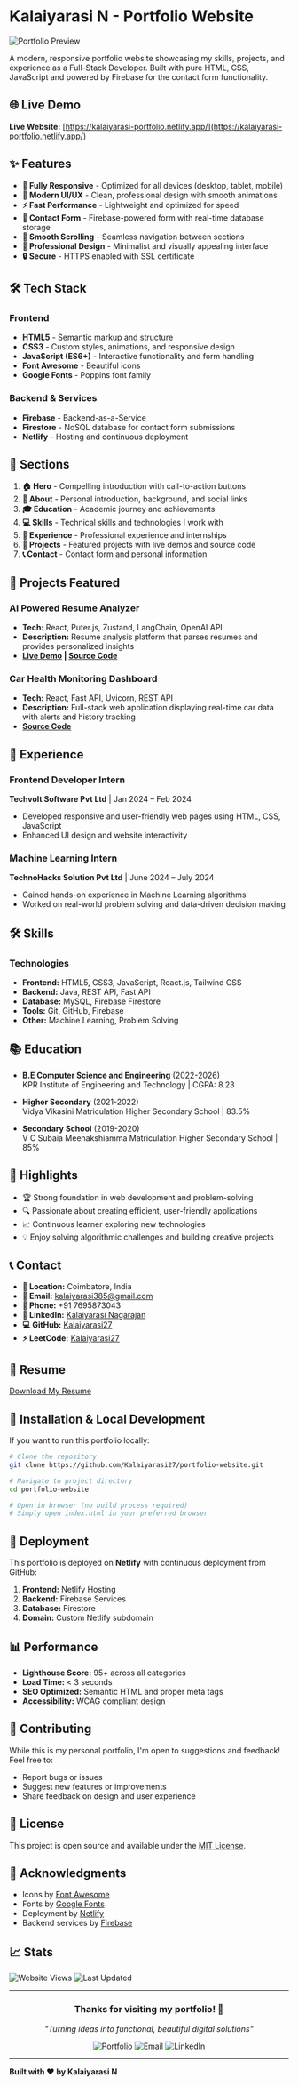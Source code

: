 # Kalaiyarasi N - Portfolio Website

![Portfolio Preview](https://kalaiyarasi-portfolio.netlify.app/KALAIYARASI%20N.jpeg)

A modern, responsive portfolio website showcasing my skills, projects, and experience as a Full-Stack Developer. Built with pure HTML, CSS, JavaScript and powered by Firebase for the contact form functionality.

## 🌐 Live Demo

**Live Website:** [https://kalaiyarasi-portfolio.netlify.app/](https://kalaiyarasi-portfolio.netlify.app/)

## ✨ Features

- **📱 Fully Responsive** - Optimized for all devices (desktop, tablet, mobile)
- **🎨 Modern UI/UX** - Clean, professional design with smooth animations
- **⚡ Fast Performance** - Lightweight and optimized for speed
- **📧 Contact Form** - Firebase-powered form with real-time database storage
- **🎯 Smooth Scrolling** - Seamless navigation between sections
- **🌙 Professional Design** - Minimalist and visually appealing interface
- **🔒 Secure** - HTTPS enabled with SSL certificate

## 🛠️ Tech Stack

### Frontend
- **HTML5** - Semantic markup and structure
- **CSS3** - Custom styles, animations, and responsive design
- **JavaScript (ES6+)** - Interactive functionality and form handling
- **Font Awesome** - Beautiful icons
- **Google Fonts** - Poppins font family

### Backend & Services
- **Firebase** - Backend-as-a-Service
- **Firestore** - NoSQL database for contact form submissions
- **Netlify** - Hosting and continuous deployment

## 🎯 Sections

1. **🏠 Hero** - Compelling introduction with call-to-action buttons
2. **👤 About** - Personal introduction, background, and social links
3. **🎓 Education** - Academic journey and achievements
4. **💻 Skills** - Technical skills and technologies I work with
5. **💼 Experience** - Professional experience and internships
6. **🚀 Projects** - Featured projects with live demos and source code
7. **📞 Contact** - Contact form and personal information

## 🚀 Projects Featured

### AI Powered Resume Analyzer
- **Tech:** React, Puter.js, Zustand, LangChain, OpenAI API
- **Description:** Resume analysis platform that parses resumes and provides personalized insights
- **[Live Demo](https://ai-resume-analyzer-lake-theta.vercel.app/) | [Source Code](https://github.com/Kalaiyarasi27/ai-resume-analyzer-)**

### Car Health Monitoring Dashboard
- **Tech:** React, Fast API, Uvicorn, REST API
- **Description:** Full-stack web application displaying real-time car data with alerts and history tracking
- **[Source Code](https://github.com/Kalaiyarasi27/car-health-backend)**

## 💼 Experience

### Frontend Developer Intern
**Techvolt Software Pvt Ltd** | Jan 2024 – Feb 2024
- Developed responsive and user-friendly web pages using HTML, CSS, JavaScript
- Enhanced UI design and website interactivity

### Machine Learning Intern  
**TechnoHacks Solution Pvt Ltd** | June 2024 – July 2024
- Gained hands-on experience in Machine Learning algorithms
- Worked on real-world problem solving and data-driven decision making

## 🛠️ Skills

### Technologies
- **Frontend:** HTML5, CSS3, JavaScript, React.js, Tailwind CSS
- **Backend:** Java, REST API, Fast API
- **Database:** MySQL, Firebase Firestore
- **Tools:** Git, GitHub, Firebase
- **Other:** Machine Learning, Problem Solving

## 📚 Education

- **B.E Computer Science and Engineering** (2022-2026)  
  KPR Institute of Engineering and Technology | CGPA: 8.23

- **Higher Secondary** (2021-2022)  
  Vidya Vikasini Matriculation Higher Secondary School | 83.5%

- **Secondary School** (2019-2020)  
  V C Subaia Meenakshiamma Matriculation Higher Secondary School | 85%

## 🌟 Highlights

- 🏆 Strong foundation in web development and problem-solving
- 🔍 Passionate about creating efficient, user-friendly applications
- 📈 Continuous learner exploring new technologies
- 💡 Enjoy solving algorithmic challenges and building creative projects

## 📞 Contact

- **📍 Location:** Coimbatore, India
- **📧 Email:** [kalaiyarasi385@gmail.com](mailto:kalaiyarasi385@gmail.com)
- **📱 Phone:** +91 7695873043
- **💼 LinkedIn:** [Kalaiyarasi Nagarajan](https://www.linkedin.com/in/kalaiyarasi-nagarajan-80a37b267/)
- **💻 GitHub:** [Kalaiyarasi27](https://github.com/Kalaiyarasi27)
- **⚡ LeetCode:** [Kalaiyarasi27](https://leetcode.com/u/Kalaiyarasi27/)

## 📄 Resume

[Download My Resume](https://drive.google.com/file/d/1-BubWv4Lsn6MA53ylsQAQ6SsEv8rfZop/view?usp=sharing)

## 🔧 Installation & Local Development

If you want to run this portfolio locally:

```bash
# Clone the repository
git clone https://github.com/Kalaiyarasi27/portfolio-website.git

# Navigate to project directory
cd portfolio-website

# Open in browser (no build process required)
# Simply open index.html in your preferred browser
```

## 🚀 Deployment

This portfolio is deployed on **Netlify** with continuous deployment from GitHub:

1. **Frontend:** Netlify Hosting
2. **Backend:** Firebase Services
3. **Database:** Firestore
4. **Domain:** Custom Netlify subdomain

## 📊 Performance

- **Lighthouse Score:** 95+ across all categories
- **Load Time:** < 3 seconds
- **SEO Optimized:** Semantic HTML and proper meta tags
- **Accessibility:** WCAG compliant design

## 🤝 Contributing

While this is my personal portfolio, I'm open to suggestions and feedback! Feel free to:
- Report bugs or issues
- Suggest new features or improvements
- Share feedback on design and user experience

## 📄 License

This project is open source and available under the [MIT License](LICENSE).

## 🙏 Acknowledgments

- Icons by [Font Awesome](https://fontawesome.com)
- Fonts by [Google Fonts](https://fonts.google.com)
- Deployment by [Netlify](https://netlify.com)
- Backend services by [Firebase](https://firebase.google.com)

## 📈 Stats

![Website Views](https://visitor-badge.laobi.icu/badge?page_id=Kalaiyarasi27.portfolio-website)
![Last Updated](https://img.shields.io/badge/Last%20Updated-October%202024-brightgreen)

---

<div align="center">

### **Thanks for visiting my portfolio!** 🚀

*"Turning ideas into functional, beautiful digital solutions"*

[![Portfolio](https://img.shields.io/badge/🌐_Visit_Portfolio-kalaiyarasi--portfolio.netlify.app-blue)](https://kalaiyarasi-portfolio.netlify.app/)
[![Email](https://img.shields.io/badge/📧_Email-kalaiyarasi385@gmail.com-red)](mailto:kalaiyarasi385@gmail.com)
[![LinkedIn](https://img.shields.io/badge/💼_LinkedIn-Connect-blue)](https://www.linkedin.com/in/kalaiyarasi-nagarajan-80a37b267/)

</div>

---

**Built with ❤️ by Kalaiyarasi N**
